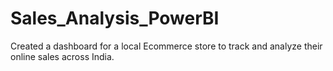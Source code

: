 # Sales_Analysis_PowerBI
Created a dashboard for a local Ecommerce store to track and analyze their online sales across India.
